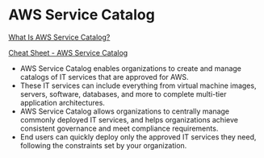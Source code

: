 # AWS Service Catalog

[What Is AWS Service Catalog?](https://docs.aws.amazon.com/servicecatalog/latest/adminguide/introduction.html)

[Cheat Sheet - AWS Service Catalog](https://tutorialsdojo.com/aws-service-catalog)

- AWS Service Catalog enables organizations to create and manage catalogs of IT services that are approved for AWS. 
- These IT services can include everything from virtual machine images, servers, software, databases, and more to complete multi-tier application architectures.
- AWS Service Catalog allows organizations to centrally manage commonly deployed IT services, and helps organizations achieve consistent governance and meet compliance requirements. 
- End users can quickly deploy only the approved IT services they need, following the constraints set by your organization.